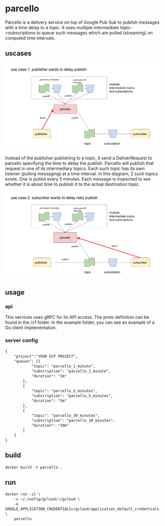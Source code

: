 # parcello

Parcello is a delivery service on top of Google Pub Sub to publish messages with a time delay to a topic.
It uses multiple intermediate topic->subscriptions to queue such messages which are pulled (streaming) on computed time intervals.


## uscases

![](./doc/usecase1_parcello.png)

Instead of the publisher publishing to a topic, it send a DeliverRequest to parcello specifying the time to delay the publish. Parcello will publish that request in one of its intermediary topics. Each such topic has its own listener (pulling messaging) at a time interval. In this diagram, 2 such topics exists. One is pulled every 5 minutes. Each message is inspected to see whether it is about time to publish it to the actual destination topic.

![](./doc/usecase2_parcello.png)

## usage

### api

This services uses gRPC for its API access.
The proto definition can be found in the /v1 folder.
In the example folder, you can see an example of a Go client implementation.

### server config

    {
        "project":"YOUR GCP PROJECT",
        "queues": [{
                "topic": "parcello_1_minute",
                "subscription": "parcello_1_minute",
                "duration": "1m"
            },
            {
                "topic": "parcello_5_minutes",
                "subscription": "parcello_5_minutes",
                "duration": "5m"
            },
            {
                "topic": "parcello_30_minutes",
                "subscription": "parcello_30_minutes",
                "duration": "30m"
            }
        ]
    }

## build

    docker build -t parcello .

## run

    docker run -it \
        -v ~/.config/gcloud/:/gcloud \
        -e GOOGLE_APPLICATION_CREDENTIALS=/gcloud/application_default_credentials.json \
        parcello